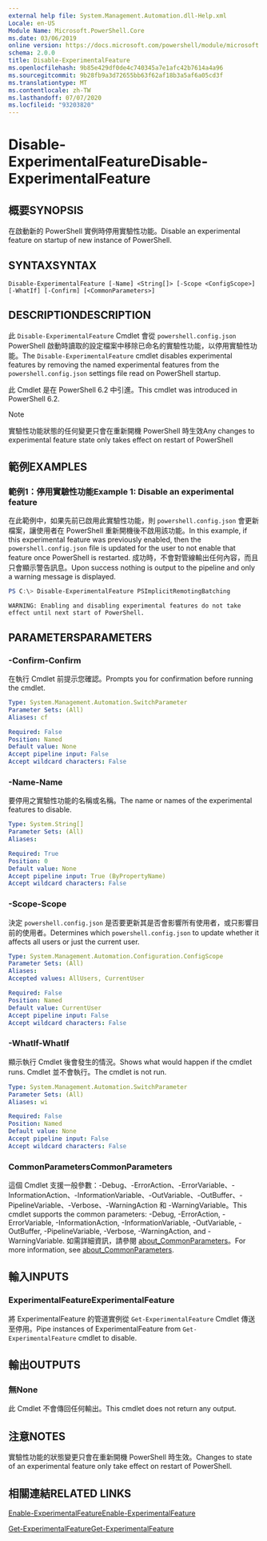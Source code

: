 ```yaml
---
external help file: System.Management.Automation.dll-Help.xml
Locale: en-US
Module Name: Microsoft.PowerShell.Core
ms.date: 03/06/2019
online version: https://docs.microsoft.com/powershell/module/microsoft.powershell.core/disable-experimentalfeature?view=powershell-6&WT.mc_id=ps-gethelp
schema: 2.0.0
title: Disable-ExperimentalFeature
ms.openlocfilehash: 9b85e429df0de4c740345a7e1afc42b7614a4a96
ms.sourcegitcommit: 9b28fb9a3d72655bb63f62af18b3a5af6a05cd3f
ms.translationtype: MT
ms.contentlocale: zh-TW
ms.lasthandoff: 07/07/2020
ms.locfileid: "93203820"
---
```

# <span data-ttu-id="19dfe-102">Disable-ExperimentalFeature</span><span class="sxs-lookup"><span data-stu-id="19dfe-102">Disable-ExperimentalFeature</span></span>

## <span data-ttu-id="19dfe-103">概要</span><span class="sxs-lookup"><span data-stu-id="19dfe-103">SYNOPSIS</span></span>
<span data-ttu-id="19dfe-104">在啟動新的 PowerShell 實例時停用實驗性功能。</span><span class="sxs-lookup"><span data-stu-id="19dfe-104">Disable an experimental feature on startup of new instance of PowerShell.</span></span>

## <span data-ttu-id="19dfe-105">SYNTAX</span><span class="sxs-lookup"><span data-stu-id="19dfe-105">SYNTAX</span></span>

```
Disable-ExperimentalFeature [-Name] <String[]> [-Scope <ConfigScope>] [-WhatIf] [-Confirm] [<CommonParameters>]
```

## <span data-ttu-id="19dfe-106">DESCRIPTION</span><span class="sxs-lookup"><span data-stu-id="19dfe-106">DESCRIPTION</span></span>

<span data-ttu-id="19dfe-107">此 `Disable-ExperimentalFeature` Cmdlet 會從 `powershell.config.json` PowerShell 啟動時讀取的設定檔案中移除已命名的實驗性功能，以停用實驗性功能。</span><span class="sxs-lookup"><span data-stu-id="19dfe-107">The `Disable-ExperimentalFeature` cmdlet disables experimental features by removing the named experimental features from the `powershell.config.json` settings file read on PowerShell startup.</span></span>

<span data-ttu-id="19dfe-108">此 Cmdlet 是在 PowerShell 6.2 中引進。</span><span class="sxs-lookup"><span data-stu-id="19dfe-108">This cmdlet was introduced in PowerShell 6.2.</span></span>

> [!NOTE]
> <span data-ttu-id="19dfe-109">實驗性功能狀態的任何變更只會在重新開機 PowerShell 時生效</span><span class="sxs-lookup"><span data-stu-id="19dfe-109">Any changes to experimental feature state only takes effect on restart of PowerShell</span></span>

## <span data-ttu-id="19dfe-110">範例</span><span class="sxs-lookup"><span data-stu-id="19dfe-110">EXAMPLES</span></span>

### <span data-ttu-id="19dfe-111">範例1：停用實驗性功能</span><span class="sxs-lookup"><span data-stu-id="19dfe-111">Example 1: Disable an experimental feature</span></span>

<span data-ttu-id="19dfe-112">在此範例中，如果先前已啟用此實驗性功能，則 `powershell.config.json` 會更新檔案，讓使用者在 PowerShell 重新開機後不啟用該功能。</span><span class="sxs-lookup"><span data-stu-id="19dfe-112">In this example, if this experimental feature was previously enabled, then the `powershell.config.json` file is updated for the user to not enable that feature once PowerShell is restarted.</span></span>
<span data-ttu-id="19dfe-113">成功時，不會對管線輸出任何內容，而且只會顯示警告訊息。</span><span class="sxs-lookup"><span data-stu-id="19dfe-113">Upon success nothing is output to the pipeline and only a warning message is displayed.</span></span>

```powershell
PS C:\> Disable-ExperimentalFeature PSImplicitRemotingBatching
```

```Output
WARNING: Enabling and disabling experimental features do not take effect until next start of PowerShell.
```

## <span data-ttu-id="19dfe-114">PARAMETERS</span><span class="sxs-lookup"><span data-stu-id="19dfe-114">PARAMETERS</span></span>

### <span data-ttu-id="19dfe-115">-Confirm</span><span class="sxs-lookup"><span data-stu-id="19dfe-115">-Confirm</span></span>

<span data-ttu-id="19dfe-116">在執行 Cmdlet 前提示您確認。</span><span class="sxs-lookup"><span data-stu-id="19dfe-116">Prompts you for confirmation before running the cmdlet.</span></span>

```yaml
Type: System.Management.Automation.SwitchParameter
Parameter Sets: (All)
Aliases: cf

Required: False
Position: Named
Default value: None
Accept pipeline input: False
Accept wildcard characters: False
```

### <span data-ttu-id="19dfe-117">-Name</span><span class="sxs-lookup"><span data-stu-id="19dfe-117">-Name</span></span>

<span data-ttu-id="19dfe-118">要停用之實驗性功能的名稱或名稱。</span><span class="sxs-lookup"><span data-stu-id="19dfe-118">The name or names of the experimental features to disable.</span></span>

```yaml
Type: System.String[]
Parameter Sets: (All)
Aliases:

Required: True
Position: 0
Default value: None
Accept pipeline input: True (ByPropertyName)
Accept wildcard characters: False
```

### <span data-ttu-id="19dfe-119">-Scope</span><span class="sxs-lookup"><span data-stu-id="19dfe-119">-Scope</span></span>

<span data-ttu-id="19dfe-120">決定 `powershell.config.json` 是否要更新其是否會影響所有使用者，或只影響目前的使用者。</span><span class="sxs-lookup"><span data-stu-id="19dfe-120">Determines which `powershell.config.json` to update whether it affects all users or just the current user.</span></span>

```yaml
Type: System.Management.Automation.Configuration.ConfigScope
Parameter Sets: (All)
Aliases:
Accepted values: AllUsers, CurrentUser

Required: False
Position: Named
Default value: CurrentUser
Accept pipeline input: False
Accept wildcard characters: False
```

### <span data-ttu-id="19dfe-121">-WhatIf</span><span class="sxs-lookup"><span data-stu-id="19dfe-121">-WhatIf</span></span>

<span data-ttu-id="19dfe-122">顯示執行 Cmdlet 後會發生的情況。</span><span class="sxs-lookup"><span data-stu-id="19dfe-122">Shows what would happen if the cmdlet runs.</span></span>
<span data-ttu-id="19dfe-123">Cmdlet 並不會執行。</span><span class="sxs-lookup"><span data-stu-id="19dfe-123">The cmdlet is not run.</span></span>

```yaml
Type: System.Management.Automation.SwitchParameter
Parameter Sets: (All)
Aliases: wi

Required: False
Position: Named
Default value: None
Accept pipeline input: False
Accept wildcard characters: False
```

### <span data-ttu-id="19dfe-124">CommonParameters</span><span class="sxs-lookup"><span data-stu-id="19dfe-124">CommonParameters</span></span>

<span data-ttu-id="19dfe-125">這個 Cmdlet 支援一般參數：-Debug、-ErrorAction、-ErrorVariable、-InformationAction、-InformationVariable、-OutVariable、-OutBuffer、-PipelineVariable、-Verbose、-WarningAction 和 -WarningVariable。</span><span class="sxs-lookup"><span data-stu-id="19dfe-125">This cmdlet supports the common parameters: -Debug, -ErrorAction, -ErrorVariable, -InformationAction, -InformationVariable, -OutVariable, -OutBuffer, -PipelineVariable, -Verbose, -WarningAction, and -WarningVariable.</span></span> <span data-ttu-id="19dfe-126">如需詳細資訊，請參閱 [about_CommonParameters](https://go.microsoft.com/fwlink/?LinkID=113216)。</span><span class="sxs-lookup"><span data-stu-id="19dfe-126">For more information, see [about_CommonParameters](https://go.microsoft.com/fwlink/?LinkID=113216).</span></span>

## <span data-ttu-id="19dfe-127">輸入</span><span class="sxs-lookup"><span data-stu-id="19dfe-127">INPUTS</span></span>

### <span data-ttu-id="19dfe-128">ExperimentalFeature</span><span class="sxs-lookup"><span data-stu-id="19dfe-128">ExperimentalFeature</span></span>

<span data-ttu-id="19dfe-129">將 ExperimentalFeature 的管道實例從 `Get-ExperimentalFeature` Cmdlet 傳送至停用。</span><span class="sxs-lookup"><span data-stu-id="19dfe-129">Pipe instances of ExperimentalFeature from `Get-ExperimentalFeature` cmdlet to disable.</span></span>

## <span data-ttu-id="19dfe-130">輸出</span><span class="sxs-lookup"><span data-stu-id="19dfe-130">OUTPUTS</span></span>

### <span data-ttu-id="19dfe-131">無</span><span class="sxs-lookup"><span data-stu-id="19dfe-131">None</span></span>

<span data-ttu-id="19dfe-132">此 Cmdlet 不會傳回任何輸出。</span><span class="sxs-lookup"><span data-stu-id="19dfe-132">This cmdlet does not return any output.</span></span>

## <span data-ttu-id="19dfe-133">注意</span><span class="sxs-lookup"><span data-stu-id="19dfe-133">NOTES</span></span>

<span data-ttu-id="19dfe-134">實驗性功能的狀態變更只會在重新開機 PowerShell 時生效。</span><span class="sxs-lookup"><span data-stu-id="19dfe-134">Changes to state of an experimental feature only take effect on restart of PowerShell.</span></span>

## <span data-ttu-id="19dfe-135">相關連結</span><span class="sxs-lookup"><span data-stu-id="19dfe-135">RELATED LINKS</span></span>

[<span data-ttu-id="19dfe-136">Enable-ExperimentalFeature</span><span class="sxs-lookup"><span data-stu-id="19dfe-136">Enable-ExperimentalFeature</span></span>](Enable-ExperimentalFeature.md)

[<span data-ttu-id="19dfe-137">Get-ExperimentalFeature</span><span class="sxs-lookup"><span data-stu-id="19dfe-137">Get-ExperimentalFeature</span></span>](Get-ExperimentalFeature.md)
